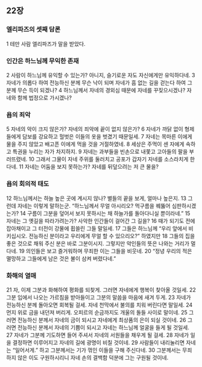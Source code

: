 ## 22장
### 엘리파즈의 셋째 담론
1 테만 사람 엘리파즈가 말을 받았다.
### 인간은 하느님께 무익한 존재
2 사람이 하느님께 유익할 수 있는가? 아니지, 슬기로운 자도 자신에게만 유익하다네.
3 자네가 의롭다 하여 전능하신 분께 무슨 낙이 되며 자네가 흠 없는 길을 걷는다 하여 그분께 무슨 득이 되겠나?
4 하느님께서 자네의 경외심 때문에 자네를 꾸짖으시겠나? 자네와 함께 법정으로 가시겠나?
### 욥의 죄악
5 자네의 악이 크지 않은가? 자네의 죄악에 끝이 없지 않은가?
6 자네가 까닭 없이 형제들에게 담보를 강요하고 헐벗은 이들의 옷을 벗겼기 때문일세.
7 자네는 목마른 이에게 물을 주지 않았고 배고픈 이에게 먹을 것을 거절하였네.
8 세상은 주먹이 센 자에게 속하고 특권을 누리는 자가 차지하지.
9 자네는 과부들을 빈손으로 내쫓고 고아들의 팔을 부러뜨렸네.
10 그래서 그물이 자네 주위를 둘러치고 공포가 갑자기 자네를 소스라치게 한다네.
11 자네는 어둠을 보지 못하는가? 자네를 뒤덮으려는 저 큰 물을?
### 욥의 회의적 태도
12 하느님께서는 하늘 높은 곳에 계시지 않나? 별들의 끝을 보게, 얼마나 높은지.
13 그런데 자네는 이렇게 말하는군. “하느님께서 무얼 아시리오? 먹구름을 꿰뚫어 심판하시겠는가?
14 구름이 그분을 덮어서 보지 못하시는 채 하늘가를 돌아다니실 뿐이라네.”
15 자네는 그 옛길을 따라가려는가? 사악한 인간들이 걸어간 그 길을?
16 때가 되기도 전에 잡아채이고 그 터전이 강물에 휩쓸린 그들 말일세.
17 그들은 하느님께 “우리 앞에서 비키십시오. 전능하신 분이라고 우리에게 무얼 할 수 있으리오?” 하였지만
18 그들의 집을 좋은 것으로 채워 주신 분은 바로 그분이시지. 그렇지만 악인들의 뜻은 나와는 거리가 멀다네.
19 의인들은 보고 즐거워하며 무죄한 이는 그들을 비웃네.
20 “정녕 우리의 적은 멸망하고 그들에게 남은 것은 불이 삼켜 버렸다네.”
### 화해의 열매
21 자, 이제 그분과 화해하여 평화를 되찾게. 그러면 자네에게 행복이 찾아올 것일세.
22 그분 입에서 나오는 가르침을 받아들이고 그분의 말씀을 마음에 새겨 두게.
23 자네가 전능하신 분께 돌아오면 회복될 걸세. 자네 천막에서 불의를 치워 버린다면 말일세.
24 먼지 위로 금을 내던져 버리게. 오피르의 순금까지도 개울의 돌들 사이로 말이네.
25 그러면 전능하신 분께서 자네의 금이 되시고 자네에게 최상품의 은이 되실 것이네.
26 그러면 전능하신 분께서 자네의 기쁨이 되시고 자네는 하느님께 얼굴을 들게 될 것일세.
27 자네가 그분께 기도하면 들어 주셔서 자네의 서원들을 채우게 될 걸세.
28 자네가 일을 결정하면 이루어지고 자네의 길에 광명이 비칠 것이네.
29 사람들이 내리눌리면 자네는 “일어서게.” 하고 그분께서는 기가 꺾인 이들을 구해 주신다네.
30 그분께서는 무죄하지 않은 이도 구원하시리니 자네 손의 결백함 덕분에 그는 구원될 것이네.
